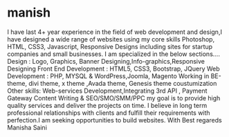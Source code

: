 # manish
I have last 4+ year experience in the field of web development and design,I have designed a wide range of websites using my core skills Photoshop, HTML, CSS3, Javascript, Responsive Designs  including sites for startup companies and small businesses.   I am specialized in the below sections....  Design : Logo, Graphics, Banner Designing,Info-graphics,Responsive Designing  Front End Development : HTML5, CSS3, Bootstrap, JQuery    Web Development : PHP, MYSQL &amp; WordPress,Joomla, Magento Working in BE-theme, divi theme, x theme ,Avada theme, Genesis theme coustumization  Other skills: Web-services Development,Integrating 3rd API , Payment Gateway  Content Writing &amp; SEO/SMO/SMM/PPC  my goal is to provide high quality services and deliver the projects on time. I believe in long term professional relationships with clients and fulfill their requirements with perfection.I am seeking opportunities to build websites.  With Best regareds Manisha Saini 
